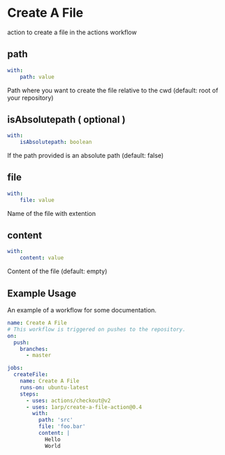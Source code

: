 # Create A File
action to create a file in the actions workflow
## path
```yaml
with:
    path: value
```
Path where you want to create the file relative to the cwd (default: root of your repository)
## isAbsolutepath ( optional )
```yaml
with:
    isAbsolutepath: boolean
```
If the path provided is an absolute path (default: false)
## file
```yaml
with:
    file: value
```
Name of the file with extention
## content
```yaml
with:
    content: value
```
Content of the file (default: empty)

## Example Usage

An example of a workflow for some documentation.

````yml
name: Create A File
# This workflow is triggered on pushes to the repository.
on:
  push:
    branches:
      - master

jobs:
  createFile:
    name: Create A File
    runs-on: ubuntu-latest
    steps:
      - uses: actions/checkout@v2
      - uses: 1arp/create-a-file-action@0.4
        with:
          path: 'src'
          file: 'foo.bar'
          content: |
            Hello
            World
````
